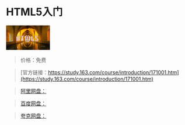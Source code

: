 # HTML5入门

![img](../../../assets/study163/free/6597902096958311834.jpg)

> 价格：免费

> [官方链接：https://study.163.com/course/introduction/171001.htm](https://study.163.com/course/introduction/171001.htm)

> [阿里网盘：]()

> [百度网盘：]()

> [夸克网盘：]()
